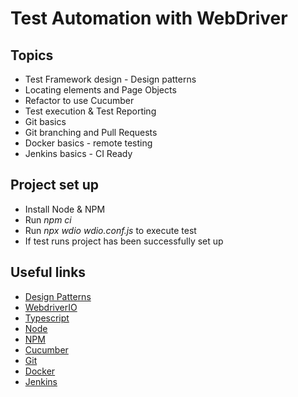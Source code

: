 # Test Automation with WebDriver 

## Topics
* Test Framework design - Design patterns
* Locating elements and Page Objects
* Refactor to use Cucumber
* Test execution & Test Reporting
* Git basics
* Git branching and Pull Requests
* Docker basics - remote testing
* Jenkins basics - CI Ready

## Project set up
* Install Node & NPM
* Run _npm ci_
* Run _npx wdio wdio.conf.js_ to execute test
* If test runs project has been successfully set up

## Useful links
* [Design Patterns](https://www.tutorialspoint.com/design_pattern/index.htm)
* [WebdriverIO](https://webdriver.io/docs/gettingstarted.html)
* [Typescript](https://www.typescriptlang.org/docs/home.html)
* [Node](https://nodejs.org/en/docs/)
* [NPM](https://www.npmjs.com/)
* [Cucumber](https://cucumber.io/docs/cucumber/)
* [Git](https://git-scm.com/docs)
* [Docker](https://docs.docker.com/)
* [Jenkins](https://www.jenkins.io/doc/)
